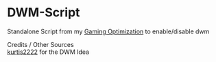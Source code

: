 # DWM-Script
Standalone Script from my [Gaming Optimization](https://github.com/crustySenpai/Windows-Gaming-Optimization-Script) to enable/disable dwm

Credits / Other Sources<br/>
[kurtis2222](https://github.com/kurtis2222/win10_dwm_tool) for the DWM Idea<br/>
